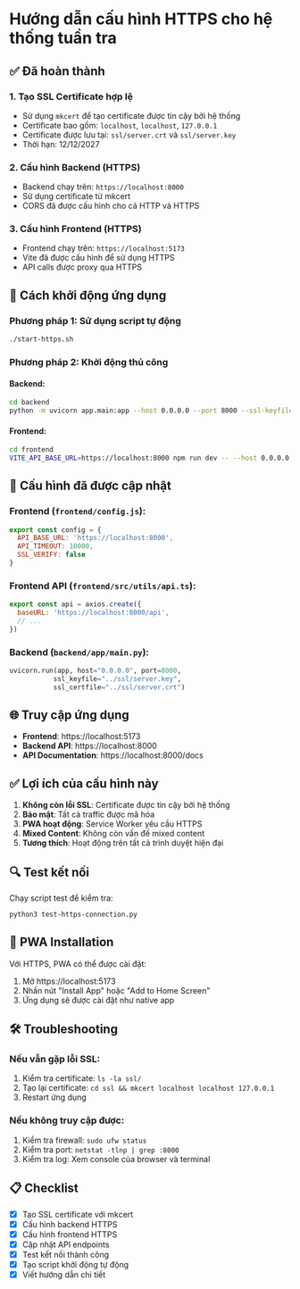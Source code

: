 # Hướng dẫn cấu hình HTTPS cho hệ thống tuần tra

## ✅ Đã hoàn thành

### 1. Tạo SSL Certificate hợp lệ
- Sử dụng `mkcert` để tạo certificate được tin cậy bởi hệ thống
- Certificate bao gồm: `localhost`, `localhost`, `127.0.0.1`
- Certificate được lưu tại: `ssl/server.crt` và `ssl/server.key`
- Thời hạn: 12/12/2027

### 2. Cấu hình Backend (HTTPS)
- Backend chạy trên: `https://localhost:8000`
- Sử dụng certificate từ mkcert
- CORS đã được cấu hình cho cả HTTP và HTTPS

### 3. Cấu hình Frontend (HTTPS)
- Frontend chạy trên: `https://localhost:5173`
- Vite đã được cấu hình để sử dụng HTTPS
- API calls được proxy qua HTTPS

## 🚀 Cách khởi động ứng dụng

### Phương pháp 1: Sử dụng script tự động
```bash
./start-https.sh
```

### Phương pháp 2: Khởi động thủ công

#### Backend:
```bash
cd backend
python -m uvicorn app.main:app --host 0.0.0.0 --port 8000 --ssl-keyfile ../ssl/server.key --ssl-certfile ../ssl/server.crt
```

#### Frontend:
```bash
cd frontend
VITE_API_BASE_URL=https://localhost:8000 npm run dev -- --host 0.0.0.0 --port 5173 --https
```

## 🔧 Cấu hình đã được cập nhật

### Frontend (`frontend/config.js`):
```javascript
export const config = {
  API_BASE_URL: 'https://localhost:8000',
  API_TIMEOUT: 10000,
  SSL_VERIFY: false
}
```

### Frontend API (`frontend/src/utils/api.ts`):
```javascript
export const api = axios.create({
  baseURL: 'https://localhost:8000/api',
  // ...
})
```

### Backend (`backend/app/main.py`):
```python
uvicorn.run(app, host="0.0.0.0", port=8000, 
           ssl_keyfile="../ssl/server.key", 
           ssl_certfile="../ssl/server.crt")
```

## 🌐 Truy cập ứng dụng

- **Frontend**: https://localhost:5173
- **Backend API**: https://localhost:8000
- **API Documentation**: https://localhost:8000/docs

## ✅ Lợi ích của cấu hình này

1. **Không còn lỗi SSL**: Certificate được tin cậy bởi hệ thống
2. **Bảo mật**: Tất cả traffic được mã hóa
3. **PWA hoạt động**: Service Worker yêu cầu HTTPS
4. **Mixed Content**: Không còn vấn đề mixed content
5. **Tương thích**: Hoạt động trên tất cả trình duyệt hiện đại

## 🔍 Test kết nối

Chạy script test để kiểm tra:
```bash
python3 test-https-connection.py
```

## 📱 PWA Installation

Với HTTPS, PWA có thể được cài đặt:
1. Mở https://localhost:5173
2. Nhấn nút "Install App" hoặc "Add to Home Screen"
3. Ứng dụng sẽ được cài đặt như native app

## 🛠️ Troubleshooting

### Nếu vẫn gặp lỗi SSL:
1. Kiểm tra certificate: `ls -la ssl/`
2. Tạo lại certificate: `cd ssl && mkcert localhost localhost 127.0.0.1`
3. Restart ứng dụng

### Nếu không truy cập được:
1. Kiểm tra firewall: `sudo ufw status`
2. Kiểm tra port: `netstat -tlnp | grep :8000`
3. Kiểm tra log: Xem console của browser và terminal

## 📋 Checklist

- [x] Tạo SSL certificate với mkcert
- [x] Cấu hình backend HTTPS
- [x] Cấu hình frontend HTTPS  
- [x] Cập nhật API endpoints
- [x] Test kết nối thành công
- [x] Tạo script khởi động tự động
- [x] Viết hướng dẫn chi tiết
